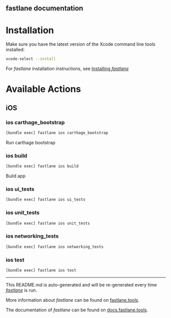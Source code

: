 fastlane documentation
----

# Installation

Make sure you have the latest version of the Xcode command line tools installed:

```sh
xcode-select --install
```

For _fastlane_ installation instructions, see [Installing _fastlane_](https://docs.fastlane.tools/#installing-fastlane)

# Available Actions

## iOS

### ios carthage_bootstrap

```sh
[bundle exec] fastlane ios carthage_bootstrap
```

Run carthage bootstrap

### ios build

```sh
[bundle exec] fastlane ios build
```

Build app

### ios ui_tests

```sh
[bundle exec] fastlane ios ui_tests
```



### ios unit_tests

```sh
[bundle exec] fastlane ios unit_tests
```



### ios networking_tests

```sh
[bundle exec] fastlane ios networking_tests
```



### ios test

```sh
[bundle exec] fastlane ios test
```



----

This README.md is auto-generated and will be re-generated every time [_fastlane_](https://fastlane.tools) is run.

More information about _fastlane_ can be found on [fastlane.tools](https://fastlane.tools).

The documentation of _fastlane_ can be found on [docs.fastlane.tools](https://docs.fastlane.tools).
